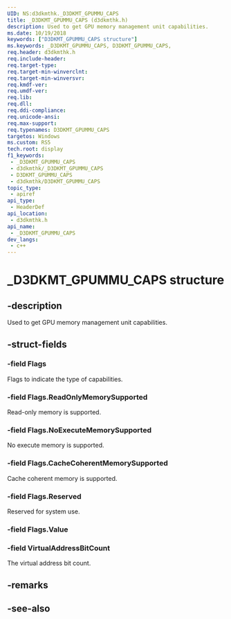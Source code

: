 ```yaml
---
UID: NS:d3dkmthk._D3DKMT_GPUMMU_CAPS
title: _D3DKMT_GPUMMU_CAPS (d3dkmthk.h)
description: Used to get GPU memory management unit capabilities.
ms.date: 10/19/2018
keywords: ["D3DKMT_GPUMMU_CAPS structure"]
ms.keywords: _D3DKMT_GPUMMU_CAPS, D3DKMT_GPUMMU_CAPS,
req.header: d3dkmthk.h
req.include-header: 
req.target-type: 
req.target-min-winverclnt: 
req.target-min-winversvr: 
req.kmdf-ver: 
req.umdf-ver: 
req.lib: 
req.dll: 
req.ddi-compliance: 
req.unicode-ansi: 
req.max-support: 
req.typenames: D3DKMT_GPUMMU_CAPS
targetos: Windows
ms.custom: RS5
tech.root: display
f1_keywords:
 - _D3DKMT_GPUMMU_CAPS
 - d3dkmthk/_D3DKMT_GPUMMU_CAPS
 - D3DKMT_GPUMMU_CAPS
 - d3dkmthk/D3DKMT_GPUMMU_CAPS
topic_type:
 - apiref
api_type:
 - HeaderDef
api_location:
 - d3dkmthk.h
api_name:
 - _D3DKMT_GPUMMU_CAPS
dev_langs:
 - c++
---
```


# _D3DKMT_GPUMMU_CAPS structure


## -description

Used to get GPU memory management unit capabilities.

## -struct-fields

### -field Flags

Flags to indicate the type of capabilities.

### -field Flags.ReadOnlyMemorySupported

Read-only memory is supported.

### -field Flags.NoExecuteMemorySupported

No execute memory is supported.

### -field Flags.CacheCoherentMemorySupported

Cache coherent memory is supported.

### -field Flags.Reserved

Reserved for system use.

### -field Flags.Value

### -field VirtualAddressBitCount

 
The virtual address bit count.

## -remarks

## -see-also

